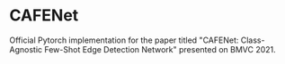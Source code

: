 # CAFENet
Official Pytorch implementation for the paper titled "CAFENet: Class-Agnostic Few-Shot Edge Detection Network" presented on BMVC 2021.
